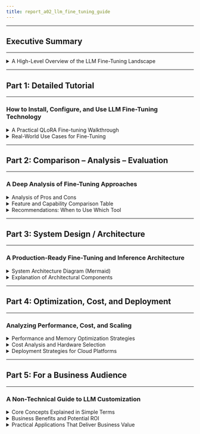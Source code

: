 ```yaml
---
title: report_a02_llm_fine_tuning_guide
---
```


---
## Executive Summary
---
<details>
<summary>A High-Level Overview of the LLM Fine-Tuning Landscape</summary>
---
- This report provides a comprehensive guide to Large Language Model (LLM) fine-tuning, designed for both technical and business audiences.
- It systematically breaks down the entire fine-tuning lifecycle, from foundational concepts and practical tutorials to advanced optimization techniques and strategic business implications.
- **Part 1** offers a detailed tutorial on implementing QLoRA, a state-of-the-art, resource-efficient fine-tuning method, complete with runnable Python code and environment setup instructions.
- **Part 2** conducts a deep comparative analysis of various fine-tuning strategies, including Full Fine-Tuning, Parameter-Efficient Fine-Tuning (PEFT) methods like LoRA/QLoRA, Instruction Tuning, and alignment techniques like RLHF and DPO. It provides clear recommendations on when to use each approach.
- **Part 3** presents a system architecture diagram using Mermaid, illustrating a production-grade fine-tuning and inference pipeline, with detailed explanations of each component.
- **Part 4** delves into crucial aspects of optimization, cost, and deployment. It covers performance-enhancing techniques like Flash Attention, cost analysis of various GPU and cloud options, and robust troubleshooting guides for common issues like `CUDA Out of Memory` errors.
- **Part 5** translates these complex technical concepts into clear business terms, articulating the strategic value, potential ROI, and practical applications of fine-tuning for creating proprietary AI assets and achieving a competitive advantage.
- The core takeaway is that fine-tuning has evolved from a prohibitively expensive practice to an accessible and essential tool for specializing AI.
- Modern techniques like QLoRA and DPO have democratized the ability to create highly customized models, enabling organizations to build defensible, efficient, and secure AI solutions that are precisely aligned with their unique domain needs and business objectives.
---
</details>

---
## Part 1: Detailed Tutorial
---
### How to Install, Configure, and Use LLM Fine-Tuning Technology
<details>
<summary>A Practical QLoRA Fine-tuning Walkthrough</summary>
---
- This tutorial provides a step-by-step guide to fine-tuning a Large Language Model using QLoRA (Quantized Low-Rank Adaptation), one of the most memory-efficient techniques available.
- We will use the Hugging Face ecosystem, specifically the `transformers`, `peft`, `bitsandbytes`, and `trl` libraries.
- The goal is to adapt a pre-trained model to a custom instruction-following dataset.

---
#### Step 1: Environment Setup and Installation
- Before starting, ensure you have a Python environment (`>=3.9`) and access to a CUDA-enabled NVIDIA GPU.
- The following libraries are essential for the QLoRA workflow.
  ```bash
  pip install -q -U transformers
  pip install -q -U peft
  pip install -q -U accelerate
  pip install -q -U bitsandbytes
  pip install -q -U trl
  pip install -q -U datasets
  ```
- **Library Roles**:
  - `transformers`: Provides the core LLM architectures and pre-trained models.
  - `peft` (Parameter-Efficient Fine-Tuning): Contains the implementation for LoRA and other PEFT methods.
  - `accelerate`: A Hugging Face library that simplifies distributed training and hardware management.
  - `bitsandbytes`: The core library enabling 4-bit quantization and 8-bit optimizers.
  - `trl` (Transformer Reinforcement Learning): Offers high-level training abstractions like SFTTrainer, which simplifies the supervised fine-tuning process.
  - `datasets`: A Hugging Face library for easily loading and processing datasets.

---
#### Step 2: Data Preparation and Formatting
- The quality of your fine-tuning data is the most critical factor for success.
- For instruction tuning, the data should be structured in a prompt-response format. A common and effective format is a JSON Lines (`.jsonl`) file, where each line is a JSON object representing one training example.
- We will use a chat-based format, which is highly flexible and supported by the `trl` library's `SFTTrainer`.
- **Example Data Structure (`dataset.jsonl`)**:
  - Each line in the file should be a JSON object with a key (e.g., "messages") that contains a list of conversation turns.
  - Each turn is an object with a "role" ("system", "user", or "assistant") and "content".
  - The final turn should always be from the "assistant", as this is the response the model will learn to generate.
  ```json
  {"messages": [{"role": "system", "content": "You are a friendly chatbot that provides concise answers."}, {"role": "user", "content": "What is the capital of France?"}, {"role": "assistant", "content": "The capital of France is Paris."}]}
  {"messages": [{"role": "system", "content": "You are a friendly chatbot that provides concise answers."}, {"role": "user", "content": "Who wrote 'To Kill a Mockingbird'?"}, {"role": "assistant", "content": "'To Kill a Mockingbird' was written by Harper Lee."}]}
  ```
- **Loading the Dataset**:
  - The `datasets` library can easily load this `.jsonl` file.
  ```python
  from datasets import load_dataset

  # Load the dataset from the local .jsonl file
  dataset = load_dataset("json", data_files="dataset.jsonl", split="train")
  ```

---
#### Step 3: Configuring Quantization and Loading the Model
- This is where QLoRA's memory-saving power comes into play. We use the `bitsandbytes` library to configure 4-bit quantization.
- We will load the model with a `BitsAndBytesConfig` object.
- **Key Configuration Parameters**:
  - `load_in_4bit=True`: Enables loading the base model in 4-bit precision.
  - `bnb_4bit_quant_type="nf4"`: Specifies the use of the 4-bit NormalFloat (NF4) data type, which is optimized for normally distributed weights.
  - `bnb_4bit_compute_dtype=torch.bfloat16`: Sets the computation data type to `bfloat16`. This speeds up training on compatible GPUs (like Ampere architecture, e.g., A100).
  - `bnb_4bit_use_double_quant=True`: Activates double quantization to save additional memory, which is crucial for larger models.
- **Python Code for Model Loading**:
  ```python
  import torch
  from transformers import AutoModelForCausalLM, AutoTokenizer, BitsAndBytesConfig

  # Define the pre-trained model we want to fine-tune
  model_name = "mistralai/Mistral-7B-v0.1"

  # Configure 4-bit quantization
  bnb_config = BitsAndBytesConfig(
      load_in_4bit=True,
      bnb_4bit_quant_type="nf4",
      bnb_4bit_compute_dtype=torch.bfloat16,
      bnb_4bit_use_double_quant=True,
  )

  # Load the base model with the quantization configuration
  model = AutoModelForCausalLM.from_pretrained(
      model_name,
      quantization_config=bnb_config,
      device_map="auto" # Automatically maps model layers to available hardware (GPU/CPU)
  )

  # Load the tokenizer for the chosen model
  tokenizer = AutoTokenizer.from_pretrained(model_name, trust_remote_code=True)
  # It's crucial to set a padding token for fine-tuning
  tokenizer.pad_token = tokenizer.eos_token
  tokenizer.padding_side = "right" # Set padding side to prevent issues with fp16
  ```

---
#### Step 4: Configuring LoRA with PEFT
- Now, we configure the LoRA adapters using the `peft` library. These are the only parameters that will be trained.
- **Key `LoraConfig` Parameters**:
  - `lora_alpha`: A scaling factor for the LoRA updates. A common practice is to set `lora_alpha` to be twice the `r` value.
  - `lora_dropout`: The dropout probability for the LoRA layers to prevent overfitting.
  - `r`: The rank of the low-rank matrices. A higher `r` means more trainable parameters and more expressive power, but also more memory usage. Common values are 16, 32, or 64.
  - `bias="none"`: Specifies which biases to train. "none" is standard.
  - `task_type="CAUSAL_LM"`: Specifies the task type, which is crucial for the model to work correctly.
- **Python Code for LoRA Configuration**:
  ```python
  from peft import LoraConfig, get_peft_model

  # Configure LoRA parameters
  peft_config = LoraConfig(
      lora_alpha=16,
      lora_dropout=0.1,
      r=8,
      bias="none",
      task_type="CAUSAL_LM",
  )

  # Apply the PEFT configuration to the quantized model
  # This freezes the base model and prepares the LoRA adapters for training
  model = get_peft_model(model, peft_config)
  ```

---
#### Step 5: Setting Up and Running the Training
- We use the `SFTTrainer` from the `trl` library, which simplifies the supervised fine-tuning loop.
- It requires `TrainingArguments` to control the training process.
- **Key `TrainingArguments`**:
  - `output_dir`: Directory to save the trained adapter and logs.
  - `num_train_epochs`: The number of times to iterate over the dataset.
  - `per_device_train_batch_size`: The batch size per GPU.
  - `gradient_accumulation_steps`: Simulates a larger batch size for better stability without increasing memory usage.
  - `learning_rate`: The step size for the optimizer. Fine-tuning typically requires a smaller learning rate than pre-training.
  - `logging_steps`: How often to log training metrics.
- **Complete Training Script**:
  ```python
  import torch
  from transformers import AutoModelForCausalLM, AutoTokenizer, BitsAndBytesConfig, TrainingArguments
  from peft import LoraConfig, get_peft_model
  from datasets import load_dataset
  from trl import SFTTrainer

  # 1. Load Dataset
  dataset = load_dataset("json", data_files="dataset.jsonl", split="train")

  # 2. Define Model and Tokenizer
  model_name = "mistralai/Mistral-7B-v0.1"
  tokenizer = AutoTokenizer.from_pretrained(model_name, trust_remote_code=True)
  tokenizer.pad_token = tokenizer.eos_token
  tokenizer.padding_side = "right"

  # 3. Configure Quantization (QLoRA)
  bnb_config = BitsAndBytesConfig(
      load_in_4bit=True,
      bnb_4bit_quant_type="nf4",
      bnb_4bit_compute_dtype=torch.bfloat16,
      bnb_4bit_use_double_quant=True,
  )

  # 4. Load Base Model
  model = AutoModelForCausalLM.from_pretrained(
      model_name,
      quantization_config=bnb_config,
      device_map="auto"
  )

  # 5. Configure PEFT (LoRA)
  peft_config = LoraConfig(
      lora_alpha=16,
      lora_dropout=0.1,
      r=8,
      bias="none",
      task_type="CAUSAL_LM",
  )
  # Apply PEFT to the model
  model = get_peft_model(model, peft_config)

  # 6. Configure Training Arguments
  training_args = TrainingArguments(
      output_dir="./results",
      num_train_epochs=1,
      per_device_train_batch_size=4,
      gradient_accumulation_steps=1,
      optim="paged_adamw_32bit", # Memory-efficient optimizer
      save_steps=25,
      logging_steps=25,
      learning_rate=2e-4,
      weight_decay=0.001,
      fp16=False,
      bf16=True, # Use bfloat16 for training if supported
      max_grad_norm=0.3,
      max_steps=-1,
      warmup_ratio=0.03,
      group_by_length=True,
      lr_scheduler_type="constant",
  )

  # 7. Initialize the Trainer
  trainer = SFTTrainer(
      model=model,
      train_dataset=dataset,
      peft_config=peft_config,
      dataset_text_field="messages", # The key in our JSONL file
      max_seq_length=512,
      tokenizer=tokenizer,
      args=training_args,
      packing=False, # Packing can speed up training, but we disable for simplicity
  )

  # 8. Start Fine-Tuning
  trainer.train()

  # 9. Save the Fine-Tuned Adapter
  trainer.model.save_pretrained("./fine-tuned-adapter")
  ```

---
#### Step 6: Inference with the Fine-Tuned Model
- After training, the `fine-tuned-adapter` directory contains the LoRA weights.
- To use the fine-tuned model, you load the original base model and then apply the trained adapter on top of it.
- **Inference Code Snippet**:
  ```python
  from peft import PeftModel
  from transformers import AutoModelForCausalLM, AutoTokenizer

  # Load the base model (in 4-bit or full precision)
  base_model = AutoModelForCausalLM.from_pretrained(
      model_name,
      quantization_config=bnb_config, # Use the same bnb_config if you want quantized inference
      device_map="auto"
  )

  # Load the fine-tuned LoRA adapter
  model = PeftModel.from_pretrained(base_model, "./fine-tuned-adapter")
  model = model.merge_and_unload() # Optional: merge adapter into the base model for faster inference

  # Set up the tokenizer
  tokenizer = AutoTokenizer.from_pretrained(model_name, trust_remote_code=True)

  # Create a prompt
  prompt = "What is the largest planet in our solar system?"
  # Format it according to your training template
  formatted_prompt = f"### User: {prompt}\n### Assistant:"

  # Tokenize and generate
  inputs = tokenizer(formatted_prompt, return_tensors="pt").to("cuda")
  outputs = model.generate(**inputs, max_new_tokens=50)

  print(tokenizer.decode(outputs[0], skip_special_tokens=True))
  ```
</details>
<details>
<summary>Real-World Use Cases for Fine-Tuning</summary>
---
- Fine-tuning transforms general-purpose LLMs into specialized experts, unlocking significant value across various industries.
- **Domain-Specific Expertise**
  - **Legal**: A model fine-tuned on a corpus of legal documents, contracts, and case law can assist lawyers with:
    - Document review and summarization.
    - Identifying relevant clauses and potential risks in contracts.
    - Drafting legal correspondence with the correct terminology and tone.
  - **Healthcare**: Fine-tuning on medical textbooks, research papers, and anonymized patient records enables models to:
    - Summarize clinical notes and patient histories.
    - Assist in diagnostic reasoning by analyzing symptoms and lab results.
    - Answer complex medical questions with accurate, domain-specific language.
  - **Finance**: A model specialized in finance can:
    - Perform sentiment analysis on financial news and earnings reports.
    - Summarize complex financial documents for analysts.
    - Generate market analysis reports based on structured data inputs.
- **Behavioral and Stylistic Customization**
  - **Customer Service Chatbots**: Fine-tuning is essential for creating chatbots that align with a company's brand identity.
    - **Brand Voice**: The model learns to communicate in a specific style (e.g., formal and professional for a bank, or fun and casual for a gaming company).
    - **Task-Oriented Dialogue**: The model is trained to handle specific customer intents, like processing returns, checking order status, or troubleshooting common issues.
  - **Content Creation**: Marketing teams can fine-tune a model on their existing content (blog posts, ad copy) to:
    - Generate new marketing materials that are consistent in tone, style, and messaging.
    - Create drafts for social media posts, emails, and product descriptions that adhere to brand guidelines.
- **Structured Data Generation**
  - **Code Generation**: Fine-tuning on a proprietary codebase can create a powerful coding assistant that:
    - Understands internal APIs, libraries, and coding conventions.
    - Generates boilerplate code tailored to the organization's standards.
    - Assists with debugging by suggesting fixes based on common patterns in the codebase.
  - **API and Tool Use**: Fine-tuning can teach a model to reliably generate structured output formats like JSON or XML.
    - This is crucial for integrating LLMs with other software systems and APIs.
    - For example, a model can be fine-tuned to convert a natural language request like "Find me flights from New York to London next Tuesday" into a structured JSON object that can be passed to a flight booking API.
---
</details>

---
## Part 2: Comparison – Analysis – Evaluation
---
### A Deep Analysis of Fine-Tuning Approaches
<details>
<summary>Analysis of Pros and Cons</summary>
---
- Choosing the right fine-tuning strategy is a critical decision that involves trading off performance, cost, and complexity.
- **Full Fine-Tuning (FFT)**
  - **Mechanism**:
    - Updates every single weight and bias in the pre-trained model.
    - Essentially continues the pre-training process but on a smaller, specialized dataset.
  - **Pros**:
    - **Maximum Performance**: Generally considered the "gold standard" for achieving the highest possible accuracy on a target task, as it allows for the deepest adaptation.
    - **Deep Domain Adaptation**: Can internalize highly specialized knowledge and even learn new capabilities not explicitly present in the base model.
  - **Cons**:
    - **Prohibitive Cost**: Requires immense computational resources (`>60GB` of VRAM for a 7B model), making it inaccessible for most users without enterprise-grade hardware.
    - **Catastrophic Forgetting**: High risk of the model forgetting its general knowledge from pre-training as it over-specializes on the new data.
    - **Large Artifacts**: Produces a full-sized copy of the model for each task, leading to high storage costs and complex deployment.
- **Parameter-Efficient Fine-Tuning (PEFT)**
  - **Mechanism**:
    - Freezes the vast majority of the base model's parameters.
    - Trains only a small number of new or existing parameters (typically `<1%`).
  - **LoRA (Low-Rank Adaptation)**:
    - **Mechanism**: Injects small, trainable low-rank matrices (adapters) into the model's layers and only trains them.
    - **Pros**: Drastically reduces memory and compute requirements, enables modular task-specific adapters, and has no added inference latency after merging.
    - **Cons**: The low-rank approximation can theoretically limit the expressive power compared to FFT.
  - **QLoRA (Quantized LoRA)**:
    - **Mechanism**: Combines LoRA with 4-bit quantization of the base model.
    - **Pros**: Extreme memory efficiency, enabling fine-tuning of massive models (e.g., 70B) on single consumer GPUs.
    - **Cons**: Increased implementation complexity; dequantization can add minor overhead at inference time if not handled correctly.
- **The "Intruder Dimension" Phenomenon**:
  - Recent research shows a fundamental difference between LoRA and FFT.
  - FFT gently adjusts the model's existing knowledge pathways.
  - LoRA introduces new, orthogonal "intruder dimensions" that contain the new task information but can interfere with general knowledge, especially in continual learning scenarios.
- **Instruction Tuning**
  - **Mechanism**:
    - A specific type of supervised fine-tuning using a dataset of (instruction, response) pairs.
    - Teaches the model to understand and follow human commands, rather than just predicting the next token.
  - **Pros**:
    - **Improved Helpfulness**: Directly aligns the model's behavior with user intent, making it more useful as a conversational agent or assistant.
    - **Better Generalization**: Training on a diverse set of instructions improves zero-shot performance on unseen tasks.
    - **Reduced Prompt Engineering**: The model learns to understand tasks from simple natural language, reducing the need for complex prompt design.
  - **Cons**:
    - **Data Dependency**: The quality and diversity of the instruction dataset are paramount. Poor data leads to poor instruction-following ability.
    - **Behavioral, Not Factual**: Primarily teaches a skill (how to respond) rather than injecting new knowledge.
- **Alignment Techniques: RLHF vs. DPO**
  - **Goal**: To align a model's behavior with complex, subjective human values like helpfulness and harmlessness.
  - **RLHF (Reinforcement Learning from Human Feedback)**:
    - **Mechanism**: A complex, three-stage process: 1) Supervised fine-tuning (SFT), 2) Training a separate "reward model" on human preference data, 3) Using reinforcement learning (PPO) to optimize the LLM against the reward model.
    - **Pros**: Pioneer technique that has proven highly effective at creating state-of-the-art conversational models like ChatGPT. Can potentially achieve peak performance.
    - **Cons**: Notoriously complex, computationally expensive, and the RL training stage can be unstable and difficult to tune.
  - **DPO (Direct Preference Optimization)**:
    - **Mechanism**: A simpler, more elegant approach that achieves the same goal as RLHF without the complexity. It uses the same human preference data (chosen vs. rejected responses) but reframes the problem as a simple classification loss, directly optimizing the LLM.
    - **Pros**: Eliminates the need for a separate reward model and unstable RL algorithms. It is more stable, less resource-intensive, and much easier to implement.
    - **Cons**: While highly effective and widely adopted, some research suggests a perfectly tuned RLHF pipeline might still outperform DPO on the most complex tasks (e.g., advanced code generation).
---

</details>

<details>
<summary>Feature and Capability Comparison Table</summary>
This table provides a side-by-side comparison of the key fine-tuning methodologies.

| Feature                    | Full Fine-Tuning (FFT)                        | LoRA / QLoRA                                   | Instruction Tuning                           | DPO / RLHF                                      |
|---------------------------|----------------------------------------------|------------------------------------------------|---------------------------------------------|------------------------------------------------|
| **Primary Goal**          | Maximize performance on a specific domain/task. | Adapt models with minimal resources.          | Teach the model to follow commands and be helpful. | Align model behavior with subjective human values. |
| **Parameters Trained**    | All (`~100%`)                                 | A tiny fraction (`<1%`)                        | All or a fraction (often combined with LoRA) | All or a fraction (often combined with LoRA)     |
| **VRAM Requirement**      | Extremely High                                | Low (LoRA) to Very Low (QLoRA)                 | Moderate to Low (with PEFT)                  | High (RLHF) to Moderate (DPO)                    |
| **Training Stability**    | Generally stable, but requires careful LR tuning. | Generally stable.                             | Stable (it's supervised learning).           | Unstable (RLHF) to Stable (DPO).                 |
| **Implementation Complexity** | Moderate (conceptually) to High (infrastructure). | Low (with `peft` library).                     | Moderate (requires quality data curation).   | Very High (RLHF) to Moderate (DPO).              |
| **Catastrophic Forgetting**  | High Risk                                  | Low Risk (base model is frozen).               | Moderate Risk (can be mitigated with PEFT).  | Moderate Risk (can degrade base model skills).   |
| **Output Artifact**       | Full model checkpoint (many GB).              | Small adapter file (a few MB).                 | Full model or small adapter.                 | Full model or small adapter.                     |
| **Inference Latency**     | None (baseline).                              | None (if merged) or negligible.                | None.                                        | None.                                            |

</details>

<details>
<summary>Recommendations: When to Use Which Tool</summary>
---
- Selecting the right fine-tuning method is crucial for project success. Use this guide to make an informed decision based on your goals and constraints.
- **Use Full Fine-Tuning (FFT) When...**
  - **Absolute Maximum Performance is Non-Negotiable**: You are in a high-stakes domain (e.g., quantitative finance, medical diagnostics) where even a fractional improvement in accuracy provides significant value.
  - **Resources are Abundant**: You have access to a cluster of high-VRAM GPUs (e.g., multiple A100s) and a budget to support the high computational cost.
  - **The Target Domain is Vastly Different from Pre-training**: The task requires such a deep adaptation that modifying all layers is necessary to achieve desired results.
  - **Building a New Foundational Model for a Domain**: You aim to create a new base model for a specific field (e.g., LegalGPT) that will be further fine-tuned by others.
- **Use LoRA / QLoRA When...**
  - **Resources are Limited**: This is the default choice for individuals, startups, or teams without access to large-scale GPU clusters. QLoRA can run on a single consumer GPU.
  - **Rapid Prototyping and Iteration**: You need to quickly test different datasets or model adaptations. The fast training time and small artifacts of LoRA are ideal for this.
  - **You Need to Serve Multiple Tasks**: The modularity of LoRA adapters allows you to serve many different specialized tasks from a single base model, which is highly efficient for deployment.
  - **Preserving General Knowledge is Important**: You want to specialize the model for a task (e.g., sentiment analysis) while ensuring it doesn't forget its core language capabilities.
- **Use Instruction Tuning When...**
  - **Your Goal is a Conversational Agent**: You are building a chatbot, virtual assistant, or any AI that needs to interact naturally and helpfully with users.
  - **You Need Reliable, Structured Output**: You want the model to consistently follow formatting instructions (e.g., "Always respond in JSON format").
  - **You Want to Improve Zero-Shot Task Performance**: By training on a diverse set of instructions, you make the model better at tackling new, unseen tasks without specific examples.
  - **Note**: Instruction tuning is often combined with LoRA/QLoRA for resource-efficient training.
- **Use DPO (or RLHF if necessary) When...**
  - **Output Quality is Subjective**: The definition of a "good" response cannot be captured by simple accuracy metrics (e.g., creativity, politeness, safety, helpfulness).
  - **Safety and Harmlessness are Critical**: You need to steer the model away from generating toxic, biased, or dangerous content. This is a primary use case for alignment tuning.
  - **You are Building a Flagship, User-Facing Product**: For premium products like ChatGPT or Claude, where the user's perception of the AI's personality and helpfulness is paramount.
  - **Start with DPO**: Given its stability and simplicity, DPO is the recommended starting point for preference alignment. Only consider the complexity of RLHF if DPO fails to meet performance targets on highly complex tasks.
---
</details>

---
## Part 3: System Design / Architecture
---
### A Production-Ready Fine-Tuning and Inference Architecture
<details>
<summary>System Architecture Diagram (Mermaid)</summary>
---
- This diagram illustrates an end-to-end MLOps pipeline for fine-tuning, deploying, and serving a specialized Large Language Model.
  ```mermaid
  graph TD
      subgraph "Data Sources"
          A1[Internal Documents]
          A2[Public Datasets<br/>e.g., Hugging Face]
          A3[Synthetic Data Generation<br/>e.g., Self-Instruct]
      end

      subgraph "Data Preparation Pipeline"
          B1[Data Cleaning & Curation]
          B2[Formatting to JSONL]
          B3[Dataset Splitting<br/>Train/Val/Test]
      end
      
      subgraph "Fine-Tuning Environment"
          C1[Base LLM<br/>e.g., Llama 3]
          C2[Training Script]
          C3[Configuration]
          C3_1[QLoRA Config]
          C3_2[Training Args]
      end

      subgraph "Model Lifecycle Management"
          D1[Trained PEFT Adapter]
          D2[Model Registry<br/>e.g., Hugging Face Hub, MLflow]
      end

      subgraph "Inference System"
          E1[Inference Service<br/>e.g., TGI, vLLM]
          E2[Base LLM Cache]
          E3[Adapter Cache]
          E4[API Endpoint]
      end
      
      subgraph "Optional Enhancement: RAG"
          F1[Vector Database]
          F2[Real-time Data Sources]
      end

      subgraph "End-User Interface"
          G1[Web Application / Chatbot]
      end

      %% Data flow connections
      A1 --> B1
      A2 --> B1
      A3 --> B1
      B1 --> B2
      B2 --> B3
      
      B3 --> C2
      C1 --> C2
      C3 --> C2
      C3_1 --> C3
      C3_2 --> C3
      
      C2 --> D1
      D1 --> D2
      
      D2 --> E3
      C1 --> E2
      E2 --> E1
      E3 --> E1
      E1 --> E4
      
      F2 --> F1
      
      G1 --> E4
      E4 --> F1
      F1 --> E4
      E4 --> E1
      E1 --> E4
      E4 --> G1

      %% Styling
      classDef dataSource fill:#e1f5fe
      classDef pipeline fill:#f3e5f5
      classDef training fill:#fff3e0
      classDef model fill:#e8f5e8
      classDef inference fill:#fce4ec
      classDef rag fill:#fff8e1
      classDef ui fill:#f1f8e9
      
      class A1,A2,A3 dataSource
      class B1,B2,B3 pipeline
      class C1,C2,C3,C3_1,C3_2 training
      class D1,D2 model
      class E1,E2,E3,E4 inference
      class F1,F2 rag
      class G1 ui
    ```
---
</details>
<details>
<summary>Explanation of Architectural Components</summary>
---
- Each component in the architecture plays a specific role in the journey from raw data to a production-ready AI application.

---
#### Data Sources
- **Internal Documents**: Proprietary data from within the organization, such as customer support logs, internal wikis, or codebases. This is often the source of competitive advantage.
- **Public Datasets**: Open-source datasets from platforms like Hugging Face or Kaggle, used to teach general skills or augment internal data.
- **Synthetic Data Generation**: Using a powerful LLM (like GPT-4) to generate high-quality training examples (`Self-Instruct`), which is especially useful when labeled data is scarce.

---
#### Data Preparation Pipeline
- **Data Cleaning & Curation**: The most critical stage. Involves removing duplicates, correcting errors, filtering out noise and biased content, and ensuring the data is diverse and balanced.
- **Formatting**: Converting the cleaned data into a standardized format, typically JSON Lines (`.jsonl`), that the training script expects.
- **Dataset Splitting**: Dividing the data into a training set (for model updates), a validation set (for hyperparameter tuning and preventing overfitting), and a test set (for final, unbiased evaluation).

---
#### Fine-Tuning Environment
- **Base LLM**: The pre-trained foundation model (e.g., Mistral, Llama) that will be adapted.
- **Training Script**: The Python code (like the one in Part 1) that orchestrates the loading of data, model configuration, and the training loop.
- **Configuration**: Includes the QLoRA config (quantization settings), PEFT config (LoRA parameters like rank `r`), and Training Arguments (learning rate, batch size, etc.).

---
#### Model Lifecycle Management
- **Trained PEFT Adapter**: The output of the fine-tuning process. This is a small file containing only the weights of the trained LoRA adapter, not the entire model.
- **Model Registry**: A centralized system (like MLflow or the Hugging Face Hub) for versioning, storing, and managing trained models and adapters. This is essential for reproducibility and organized deployment.

---
#### Inference System
- **Inference Service**: A specialized server optimized for running LLMs (e.g., Hugging Face's Text Generation Inference or vLLM). It handles request batching, token generation, and efficient GPU utilization.
- **Base LLM Cache**: The inference service loads the large base model into GPU memory once and keeps it there.
- **Adapter Cache**: The service can dynamically load or swap the small PEFT adapters from the Model Registry to serve different specialized tasks using the same cached base model.
- **API Endpoint**: The inference service exposes a secure HTTP endpoint that applications can call to get responses from the model.

---
#### Optional Enhancement: RAG (Retrieval-Augmented Generation)
- **Vector Database**: An external knowledge base (e.g., Chroma, Pinecone) containing embeddings of documents or real-time data.
- **Purpose**: RAG is used to inject up-to-date or proprietary *factual knowledge* into the model at inference time. The system retrieves relevant context from the vector DB and adds it to the user's prompt.
- **Synergy with Fine-Tuning**: A powerful hybrid approach is to use a fine-tuned model (which has a specialized *skill*) with a RAG system (which provides real-time *knowledge*).

---
#### End-User Interface
- **Web Application / Chatbot**: The front-end application that the user interacts with. It sends user queries to the inference API and displays the final response from the LLM.
---
</details>


---
## Part 4: Optimization, Cost, and Deployment
---
### Analyzing Performance, Cost, and Scaling
<details>
<summary>Performance and Memory Optimization Strategies</summary>
---
- Efficiently managing GPU memory and computational throughput is key to making fine-tuning practical and affordable.

---
#### Quantization: The Core of Efficiency (QLoRA)
- **The Memory Problem**: Full fine-tuning a 7B model can require `>80GB` of VRAM, making it impossible on most single GPUs.
- **4-bit Quantization**: The solution is to load the base model's weights in a compressed 4-bit format. This is handled by the `bitsandbytes` library.
- **NF4 (NormalFloat4)**: A special 4-bit data type optimized for the normal distribution of neural network weights, leading to higher accuracy than standard 4-bit floats.
- **Double Quantization (DQ)**: A technique that further compresses the model by quantizing the quantization constants themselves, saving an additional `~0.4` bits per parameter. This is critical for fitting very large models into tight memory budgets.
- **The QLoRA Workflow**: By combining 4-bit quantization of the base model with LoRA (training only small adapters), QLoRA reduces every major component of memory usage, making it the most resource-efficient fine-tuning method.

---
#### Accelerating Attention with Flash Attention
- **The Attention Bottleneck**: The standard self-attention mechanism has a memory and time complexity of `O(N^2)`, where `N` is the sequence length. This is because it must create a large `N x N` attention matrix in slow GPU HBM memory.
- **Flash Attention's Solution**: An I/O-aware algorithm that avoids creating the full attention matrix in HBM.
- It uses **tiling** and **kernel fusion** to perform all attention calculations within the GPU's much faster on-chip SRAM.
- **Result**: It reduces the memory complexity to linear, `O(N)`, allowing for much longer sequence lengths and delivering significant speedups (`2-4x`) for both training and inference.
- It is an **exact** attention mechanism, not an approximation, so there is no loss in model accuracy. It can be enabled with a single argument in many Hugging Face models.

---
#### Simulating Scale with Gradient Accumulation
- **Problem**: Your GPU can only handle a small batch size (e.g., 2), but a larger batch size (e.g., 32) is needed for stable training.
- **Mechanism**:
- The training loop processes multiple small "micro-batches" sequentially.
- For each micro-batch, it computes the gradients but does *not* update the model weights. Instead, it accumulates these gradients.
- Only after processing a specified number of micro-batches does it perform a single weight update using the accumulated gradients.
- **Trade-off**: This perfectly simulates a larger batch size in terms of memory, but it increases the total training time because more forward/backward passes are required for each weight update.

---
#### Troubleshooting Common Fine-Tuning Errors
- **`CUDA Out of Memory` (OOM) Error**: The most common issue.
  - **Level 1 (Simple Fixes)**: Reduce `per_device_train_batch_size`, reduce `max_seq_length`.
  - **Level 2 (Techniques)**: Enable `gradient_accumulation_steps`, use mixed-precision training (`bf16=True`).
  - **Level 3 (Optimizations)**: Use QLoRA (4-bit quantization), use paged 8-bit optimizers (`optim="paged_adamw_8bit"`).
- **Data Formatting Errors (`KeyError`, `ValueError`)**:
  - **Cause**: The training data `.jsonl` file has an incorrect structure, mismatched column names, or invalid JSON.
  - **Solution**: Write a validation script to read the data line-by-line, parse each JSON object, check its schema, and write only valid entries to a new, cleaned file. Use the `SFTTrainer`'s `dataset_text_field` argument to specify the correct column name.
- **Model Not Learning (Flat/High Loss Curve)**:
  - **Cause 1 (Data Issues)**: First, always suspect the data. Check for noise, incorrect labels, or lack of diversity.
  - **Cause 2 (Model Capacity)**: The model may be too simple for the task. For LoRA, try increasing the rank (`r`).
  - **Cause 3 (Hyperparameters)**: The learning rate is the most likely culprit. If it's too high, the loss will be erratic or explode. If it's too low, training will be slow or stall. Start with a reasonable default (e.g., `2e-4` for LoRA) and use a learning rate scheduler.
---
</details>
<details>
<summary>Cost Analysis and Hardware Selection</summary>
---
- Choosing the right hardware and cloud service is a critical cost-performance decision.

---
#### GPU Cost-Performance Matrix
- A comparison of popular NVIDIA GPUs for AI workloads.

| GPU Model        | Architecture   | VRAM (GB) | Memory Bandwidth (GB/s) | FP16/BF16 TFLOPS | Typical Hourly Cost (`$`) | Best Use Case                                               |
|------------------|----------------|-----------|--------------------------|------------------|----------------------------|-------------------------------------------------------------|
| **NVIDIA T4**     | Turing         | 16        | 300                      | 65               | 0.18 – 0.81                | Prototyping, QLoRA on small models (`<13B`).                |
| **NVIDIA L40S**   | Ada Lovelace   | 48        | 864                      | 366              | 0.98 – 3.51                | Inference, balanced fine-tuning, good availability.         |
| **NVIDIA A100**   | Ampere         | 80        | 2,039                    | 312              | 1.18 – 5.04                | Large-scale training, full fine-tuning, memory-bound tasks. |

---

#### Cloud Service Comparison
- A comparison of platforms for accessing GPU resources.

| Service             | Typical Use Case                            | Ease of Use | Cost Model                          | Reliability & Limitations                                                    |
|---------------------|---------------------------------------------|-------------|--------------------------------------|------------------------------------------------------------------------------|
| **Google Colab (Pro)** | Prototyping, learning, small experiments.   | Very High   | Subscription or Pay-as-you-go        | Low reliability for long runs; session timeouts, non-persistent storage.     |
| **AWS EC2**          | Production training, full control over environment. | Moderate    | On-Demand (hourly), Spot (cheaper)   | High reliability (On-Demand). Requires manual setup.                        |
| **AWS SageMaker**    | End-to-end MLOps, managed production workflows. | High        | Per-hour usage + service fees        | High reliability. Abstracts away infrastructure but can be more expensive.  |

</details>
<details>
<summary>Deployment Strategies for Cloud Platforms</summary>
---
- Deploying a fine-tuned model requires a different set of considerations than training. The focus shifts to latency, throughput, and scalability.

---
#### On-Premise vs. Cloud Deployment
- **On-Premise**:
  - **Pros**: Maximum control over data security and privacy; no data leaves the company's network. Potentially lower long-term cost if hardware is fully utilized.
  - **Cons**: High upfront capital expenditure for hardware; requires in-house expertise to manage and maintain infrastructure. Scalability is limited by purchased hardware.
- **Cloud (AWS, GCP, Azure)**:
  - **Pros**: Pay-as-you-go model with no upfront cost; massive scalability on demand; access to the latest hardware. Managed services reduce operational overhead.
  - **Cons**: Potential data privacy concerns for highly sensitive data (though private cloud options exist); can become expensive at high scale if not managed carefully.

---
#### Serverless Deployment
- **Examples**: Hugging Face Inference Endpoints, AWS SageMaker Serverless Inference, Google Cloud Run.
- **Mechanism**: You provide the model artifact, and the platform manages the underlying infrastructure, automatically scaling it up or down (even to zero) based on traffic.
- **Pros**:
  - **Cost-Effective for Sporadic Traffic**: You only pay for the compute time used during requests, making it ideal for applications with intermittent usage.
  - **Simplified Management**: No need to provision or manage servers.
- **Cons**:
  - **Cold Starts**: If the service has scaled to zero, the first request can have high latency as the container and model need to be loaded.
  - **Limitations**: May have restrictions on model size, request duration, or available hardware.

---
#### Containerized Deployment with Kubernetes
- **Mechanism**: The most robust and scalable approach for production systems.
  - **1. Containerize**: Package the inference server (e.g., Text Generation Inference - TGI) and the model into a Docker container.
  - **2. Orchestrate**: Use Kubernetes (e.g., AWS EKS, Google GKE) to manage and scale the containers across a cluster of GPU nodes.
- **Pros**:
  - **Maximum Scalability and Control**: Kubernetes provides sophisticated tools for auto-scaling, load balancing, and self-healing.
  - **Infrastructure as Code**: The entire deployment can be defined in code (e.g., Helm charts), enabling reproducible and automated deployments.
  - **Portability**: Containers can run consistently across different cloud providers or on-premise.
- **Cons**:
  - **High Complexity**: Requires significant expertise in Docker, Kubernetes, and cloud networking.
---
</details>

---
## Part 5: For a Business Audience
---
### A Non-Technical Guide to LLM Customization
<details>
<summary>Core Concepts Explained in Simple Terms</summary>
---
- This section demystifies the technical jargon surrounding AI model customization, using analogies to explain the key concepts to decision-makers.

---
#### The Foundation: The "Base Model"
- **Analogy**: Think of a "base" LLM (like Llama or Mistral) as a brilliant, highly educated university graduate.
- They have read a vast portion of the internet and books, so they have immense general knowledge.
- They can write fluently, reason about a wide range of topics, and understand complex language.
- However, they don't know anything about your specific company, your internal processes, or your industry's unique jargon.

---
#### The Goal: Creating a "Specialized Employee"
- You wouldn't put a fresh graduate in charge of your legal department on their first day. You need to train them.
- **Fine-Tuning** is the process of taking that brilliant graduate and turning them into a specialized employee who is an expert in your business.

---
#### How We Train Them: Fine-Tuning vs. RAG
- There are two main ways to give your new "AI employee" the information it needs.
- **Fine-Tuning (Teaching a Skill)**:
  - **Analogy**: This is like an intensive apprenticeship. You give the AI hundreds or thousands of examples of how to perform a specific task correctly (e.g., "Here is how to write a customer support email in our company's tone").
  - The AI *internalizes* this skill. It doesn't just copy the examples; it learns the underlying patterns, style, and reasoning.
  - **Result**: The AI now instinctively knows *how* to perform the task in your company's specific way.
- **RAG - Retrieval-Augmented Generation (Giving it a Manual)**:
  - **Analogy**: This is like giving your employee access to the company's internal knowledge base or product manuals.
  - When a customer asks a question, the AI first looks up the relevant information in the manual and *then* uses its general intelligence to formulate an answer based on what it found.
  - **Result**: The AI can answer questions about specific, up-to-the-minute facts (e.g., "What is the price of product XYZ?"), but it doesn't change its core behavior or skills.

---
#### Making it Affordable: PEFT and QLoRA
- **The Problem**: The traditional "apprenticeship" (Full Fine-Tuning) used to be incredibly expensive, like sending your employee to a decade-long, exclusive training program. It was only feasible for a few giant companies.
- **The Solution (PEFT/QLoRA)**:
  - **Analogy**: This is like a hyper-efficient, targeted training course. Instead of re-teaching the AI everything, we identify the few key brain cells related to the new skill and only train those.
  - This approach is dramatically cheaper and faster, making it possible for almost any company to create its own specialized AI experts. It democratizes the technology.
---
</details>
<details>
<summary>Business Benefits and Potential ROI</summary>
---
- Investing in fine-tuning is not just a technical upgrade; it's a strategic business decision that can create lasting value and a competitive advantage.

---
#### Building a Competitive Moat
- Using a generic public API (like standard ChatGPT) is like using the same public software as all your competitors. There is no unique advantage.
- A model fine-tuned on your company's proprietary data is a unique, proprietary AI asset.
- It encapsulates your unique domain knowledge, business processes, and brand identity.
- A competitor cannot easily replicate its capabilities, creating a defensible competitive moat around your AI-powered services.

---
#### Enhancing Operational Efficiency and Reducing Costs
- **Inference Cost Reduction**: A smaller, specialized model (e.g., a 7B parameter model) fine-tuned for a specific task can often outperform a massive, generic model (e.g., a 175B model). Running the smaller model is significantly cheaper, faster, and requires less powerful hardware, directly reducing operational costs.
- **Prompt Cost Reduction**: By "baking" complex instructions and formatting rules into the model itself through fine-tuning, you can use much shorter, simpler prompts at runtime. Shorter prompts mean fewer tokens, which directly translates to lower API costs.
- **Automation ROI**: Automating tasks like drafting reports, summarizing meetings, or handling first-line customer support frees up employee time for higher-value activities, leading to significant productivity gains.

---
#### Improving Customer Experience and Brand Loyalty
- **Consistent Brand Voice**: Fine-tuning ensures your AI communicates in a voice that is perfectly aligned with your brand, whether it's on your website, in a chatbot, or in marketing emails. This consistency builds brand trust and recognition.
- **Higher Accuracy and Relevance**: A specialized model understands your customers' specific needs and your product catalog better, leading to more accurate answers, better recommendations, and higher customer satisfaction.

---
#### Ensuring Data Privacy and Security
- Using third-party AI APIs often requires sending your sensitive company or customer data to an external vendor, which can be a major security and compliance risk.
- By fine-tuning a powerful open-source model (like Llama or Mistral) on your own private cloud or on-premise infrastructure, you maintain complete control.
- Your data never leaves your secure environment, allowing you to leverage the power of AI without compromising data governance policies.
---
</details>
<details>
<summary>Practical Applications That Deliver Business Value</summary>
---
- Here are concrete examples of how fine-tuned models can be applied to solve real-world business problems and drive value.
- **For Legal Teams**:
  - **Application**: An AI assistant fine-tuned on tens of thousands of past contracts and legal briefs.
  - **Value**: Drastically reduces the time required for contract review by automatically flagging non-standard clauses, identifying risks, and ensuring compliance with internal policies. Frees up expensive legal hours for strategic work.
- **For Finance Teams**:
  - **Application**: A model fine-tuned to understand the specific language and structure of `10-K` filings and earnings call transcripts.
  - **Value**: Provides instant, accurate summaries and sentiment analysis of financial reports, enabling analysts to cover more companies and identify market-moving insights faster.
- **For Sales and Marketing Teams**:
  - **Application**: An AI fine-tuned on the company's top-performing ad copy, emails, and brand guidelines.
  - **Value**: Generates highly relevant and on-brand marketing content at scale. It can create personalized email campaigns, social media posts, and product descriptions, improving engagement and conversion rates.
- **For Human Resources**:
  - **Application**: A chatbot fine-tuned on the company's HR policies, employee handbook, and benefits documentation.
  - **Value**: Provides employees with instant, 24/7 answers to common HR questions, reducing the workload on the HR team and improving the employee experience.
- **For Engineering and R&D**:
  - **Application**: A model fine-tuned on the organization's entire private codebase and technical documentation.
  - **Value**: Acts as an expert pair-programmer that understands internal APIs and coding standards. It accelerates development, helps onboard new engineers, and reduces bugs by promoting best practices.
---
</details>
